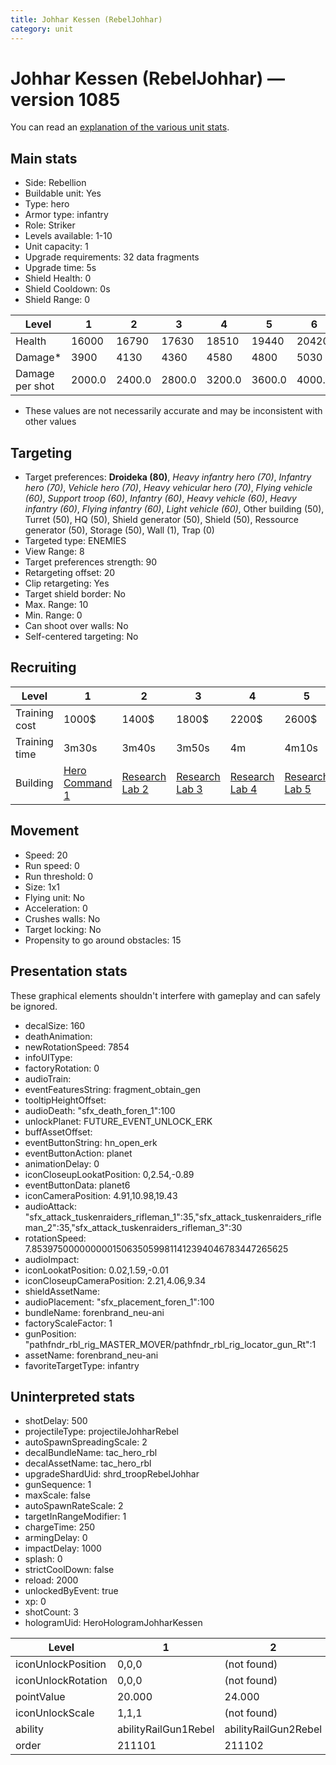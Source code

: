 ```yaml
---
title: Johhar Kessen (RebelJohhar)
category: unit
---
```


# Johhar Kessen (RebelJohhar) — version 1085

You can read an [explanation  of the various unit stats](unitexplained.md).

## Main stats

  * Side: Rebellion
  * Buildable unit: Yes
  * Type: hero
  * Armor type: infantry
  * Role: Striker
  * Levels available: 1-10
  * Unit capacity: 1
  * Upgrade requirements: 32 data fragments
  * Upgrade time: 5s
  * Shield Health: 0
  * Shield Cooldown: 0s
  * Shield Range: 0

|Level          |1     |2     |3     |4     |5     |6     |7     |8     |9     |10    |
|---------------|------|------|------|------|------|------|------|------|------|------|
|Health         |16000 |16790 |17630 |18510 |19440 |20420 |21460 |22560 |23720 |24950 |
|Damage*        |3900  |4130  |4360  |4580  |4800  |5030  |5380  |5760  |6160  |6590  |
|Damage per shot|2000.0|2400.0|2800.0|3200.0|3600.0|4000.0|4400.0|4800.0|5200.0|6000.0|

* These values are not necessarily accurate and may be inconsistent with other values

## Targeting

  * Target preferences: **Droideka (80)**, _Heavy infantry hero (70)_, _Infantry hero (70)_, _Vehicle hero (70)_, _Heavy vehicular hero (70)_, _Flying vehicle (60)_, _Support troop (60)_, _Infantry (60)_, _Heavy vehicle (60)_, _Heavy infantry (60)_, _Flying infantry (60)_, _Light vehicle (60)_, Other building (50), Turret (50), HQ (50), Shield generator (50), Shield (50), Ressource generator (50), Storage (50), Wall (1), Trap (0)
  * Targeted type: ENEMIES
  * View Range: 8
  * Target preferences strength: 90
  * Retargeting offset: 20
  * Clip retargeting: Yes
  * Target shield border: No
  * Max. Range: 10
  * Min. Range: 0
  * Can shoot over walls: No
  * Self-centered targeting: No

## Recruiting

|Level        |1                                          |2                                     |3                                     |4                                     |5                                     |6                                     |7                                     |8                                     |9                                     |10                                     |
|-------------|-------------------------------------------|--------------------------------------|--------------------------------------|--------------------------------------|--------------------------------------|--------------------------------------|--------------------------------------|--------------------------------------|--------------------------------------|---------------------------------------|
|Training cost|1000$                                      |1400$                                 |1800$                                 |2200$                                 |2600$                                 |3000$                                 |3400$                                 |4000$                                 |4200$                                 |4600$                                  |
|Training time|3m30s                                      |3m40s                                 |3m50s                                 |4m                                    |4m10s                                 |4m20s                                 |4m30s                                 |9m20s                                 |9m40s                                 |10m                                    |
|Building     |[Hero Command 1](rebelTacticalCommand.html)|[Research Lab 2](rebelOffenseLab.html)|[Research Lab 3](rebelOffenseLab.html)|[Research Lab 4](rebelOffenseLab.html)|[Research Lab 5](rebelOffenseLab.html)|[Research Lab 6](rebelOffenseLab.html)|[Research Lab 7](rebelOffenseLab.html)|[Research Lab 8](rebelOffenseLab.html)|[Research Lab 9](rebelOffenseLab.html)|[Research Lab 10](rebelOffenseLab.html)|

## Movement

  * Speed: 20
  * Run speed: 0
  * Run threshold: 0
  * Size: 1x1
  * Flying unit: No
  * Acceleration: 0
  * Crushes walls: No
  * Target locking: No
  * Propensity to go around obstacles: 15

## Presentation stats

These graphical elements shouldn't interfere with gameplay and can safely be ignored.

  * decalSize: 160
  * deathAnimation: 
  * newRotationSpeed: 7854
  * infoUIType: 
  * factoryRotation: 0
  * audioTrain: 
  * eventFeaturesString: fragment_obtain_gen
  * tooltipHeightOffset: 
  * audioDeath: "sfx_death_foren_1":100
  * unlockPlanet: FUTURE_EVENT_UNLOCK_ERK
  * buffAssetOffset: 
  * eventButtonString: hn_open_erk
  * eventButtonAction: planet
  * animationDelay: 0
  * iconCloseupLookatPosition: 0,2.54,-0.89
  * eventButtonData: planet6
  * iconCameraPosition: 4.91,10.98,19.43
  * audioAttack: "sfx_attack_tuskenraiders_rifleman_1":35,"sfx_attack_tuskenraiders_rifleman_2":35,"sfx_attack_tuskenraiders_rifleman_3":30
  * rotationSpeed: 7.8539750000000001506350599811412394046783447265625
  * audioImpact: 
  * iconLookatPosition: 0.02,1.59,-0.01
  * iconCloseupCameraPosition: 2.21,4.06,9.34
  * shieldAssetName: 
  * audioPlacement: "sfx_placement_foren_1":100
  * bundleName: forenbrand_neu-ani
  * factoryScaleFactor: 1
  * gunPosition: "pathfndr_rbl_rig_MASTER_MOVER/pathfndr_rbl_rig_locator_gun_Rt":1
  * assetName: forenbrand_neu-ani
  * favoriteTargetType: infantry

## Uninterpreted stats

  * shotDelay: 500
  * projectileType: projectileJohharRebel
  * autoSpawnSpreadingScale: 2
  * decalBundleName: tac_hero_rbl
  * decalAssetName: tac_hero_rbl
  * upgradeShardUid: shrd_troopRebelJohhar
  * gunSequence: 1
  * maxScale: false
  * autoSpawnRateScale: 2
  * targetInRangeModifier: 1
  * chargeTime: 250
  * armingDelay: 0
  * impactDelay: 1000
  * splash: 0
  * strictCoolDown: false
  * reload: 2000
  * unlockedByEvent: true
  * xp: 0
  * shotCount: 3
  * hologramUid: HeroHologramJohharKessen

|Level             |1                   |2                   |3                   |4                   |5                   |6                   |7                   |8                   |9                   |10                   |
|------------------|--------------------|--------------------|--------------------|--------------------|--------------------|--------------------|--------------------|--------------------|--------------------|---------------------|
|iconUnlockPosition|0,0,0               |(not found)         |(not found)         |(not found)         |(not found)         |(not found)         |(not found)         |(not found)         |(not found)         |(not found)          |
|iconUnlockRotation|0,0,0               |(not found)         |(not found)         |(not found)         |(not found)         |(not found)         |(not found)         |(not found)         |(not found)         |(not found)          |
|pointValue        |20.000              |24.000              |28.000              |32.000              |36.000              |40.000              |44.000              |48.000              |52.000              |60.000               |
|iconUnlockScale   |1,1,1               |(not found)         |(not found)         |(not found)         |(not found)         |(not found)         |(not found)         |(not found)         |(not found)         |(not found)          |
|ability           |abilityRailGun1Rebel|abilityRailGun2Rebel|abilityRailGun3Rebel|abilityRailGun4Rebel|abilityRailGun5Rebel|abilityRailGun6Rebel|abilityRailGun7Rebel|abilityRailGun8Rebel|abilityRailGun9Rebel|abilityRailGun10Rebel|
|order             |211101              |211102              |211103              |211104              |211105              |211106              |211107              |211108              |211109              |211110               |

